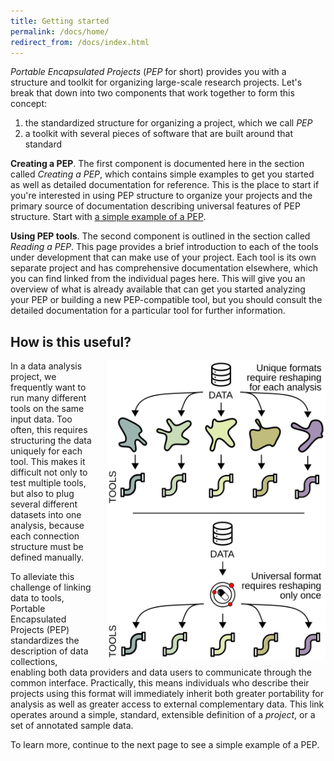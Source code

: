 ```yaml
---
title: Getting started
permalink: /docs/home/
redirect_from: /docs/index.html
---
```


*Portable Encapsulated Projects* (*PEP* for short) provides you with a structure and toolkit for organizing large-scale research projects. Let's break that down into two components that work together to form this concept: 

1. the standardized structure for organizing a project, which we call *PEP*
2. a toolkit with several pieces of software that are built around that standard

**Creating a PEP**. The first component is documented here in the section called *Creating a PEP*, which contains simple examples to get you started as well as detailed documentation for reference. This is the place to start if you're interested in using PEP structure to organize your projects and the primary source of documentation describing universal features of PEP structure. Start with [a simple example of a PEP](/docs/simple_example/).

**Using PEP tools**. The second component is outlined in the section called *Reading a PEP*. This page provides a brief introduction to each of the tools under development that can make use of your project. Each tool is its own separate project and has comprehensive documentation elsewhere, which you can find linked from the individual pages here. This will give you an overview of what is already available that can get you started analyzing your PEP or building a new PEP-compatible tool, but you should consult the detailed documentation for a particular tool for further information.


## How is this useful?
<img src="/img/data-munging.svg" alt="" style="float:right; margin-left:20px" width="350px">

In a data analysis project, we frequently want to run many different tools on the same input data. Too often, this requires structuring the data uniquely for each tool. This makes it difficult not only to test multiple tools, but also to plug several different datasets into one analysis, because each connection structure must be defined manually.

To alleviate this challenge of linking data to tools, Portable Encapsulated Projects (PEP) standardizes the description of data collections, enabling both data providers and data users to communicate through the common interface. Practically, this means individuals who describe their projects using this format will immediately inherit both greater portability for analysis as well as greater access to external complementary data. This link operates around a simple, standard, extensible definition of a <i>project</i>, or a set of annotated sample data.

To learn more, continue to the next page to see a simple example of a PEP.

